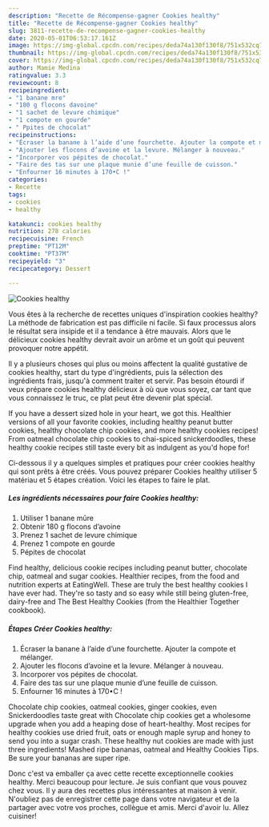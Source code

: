 ```yaml
---
description: "Recette de Récompense-gagner Cookies healthy"
title: "Recette de Récompense-gagner Cookies healthy"
slug: 3811-recette-de-recompense-gagner-cookies-healthy
date: 2020-05-01T06:53:17.161Z
image: https://img-global.cpcdn.com/recipes/deda74a130f130f8/751x532cq70/cookies-healthy-photo-principale-de-la-recette.jpg
thumbnail: https://img-global.cpcdn.com/recipes/deda74a130f130f8/751x532cq70/cookies-healthy-photo-principale-de-la-recette.jpg
cover: https://img-global.cpcdn.com/recipes/deda74a130f130f8/751x532cq70/cookies-healthy-photo-principale-de-la-recette.jpg
author: Mamie Medina
ratingvalue: 3.3
reviewcount: 8
recipeingredient:
- "1 banane mre"
- "180 g flocons davoine"
- "1 sachet de levure chimique"
- "1 compote en gourde"
- " Ppites de chocolat"
recipeinstructions:
- "Écraser la banane à l’aide d’une fourchette. Ajouter la compote et mélanger."
- "Ajouter les flocons d’avoine et la levure. Mélanger à nouveau."
- "Incorporer vos pépites de chocolat."
- "Faire des tas sur une plaque munie d’une feuille de cuisson."
- "Enfourner 16 minutes à 170•C !"
categories:
- Recette
tags:
- cookies
- healthy

katakunci: cookies healthy 
nutrition: 278 calories
recipecuisine: French
preptime: "PT12M"
cooktime: "PT37M"
recipeyield: "3"
recipecategory: Dessert

---
```



![Cookies healthy](https://img-global.cpcdn.com/recipes/deda74a130f130f8/751x532cq70/cookies-healthy-photo-principale-de-la-recette.jpg)

Vous êtes à la recherche de recettes uniques d'inspiration cookies healthy? La méthode de fabrication est pas difficile ni facile. Si faux processus alors le résultat sera insipide et il a tendance à être mauvais. Alors que le délicieux cookies healthy devrait avoir un arôme et un goût qui peuvent provoquer notre appétit.

Il y a plusieurs choses qui plus ou moins affectent la qualité gustative de cookies healthy, start du type d'ingrédients, puis la sélection des ingrédients frais, jusqu'à comment traiter et servir. Pas besoin étourdi if veux prépare cookies healthy délicieux à où que vous soyez, car tant que vous connaissez le truc, ce plat peut être devenir plat spécial.

If you have a dessert sized hole in your heart, we got this. Healthier versions of all your favorite cookies, including healthy peanut butter cookies, healthy chocolate chip cookies, and more healthy cookies recipes! From oatmeal chocolate chip cookies to chai-spiced snickerdoodles, these healthy cookie recipes still taste every bit as indulgent as you&#39;d hope for!


Ci-dessous il y a quelques simples et pratiques pour créer cookies healthy qui sont prêts à être créés. Vous pouvez préparer Cookies healthy utiliser 5 matériau et 5 étapes création. Voici les étapes to faire le plat.

<!--inarticleads1-->

##### Les ingrédients nécessaires pour faire Cookies healthy:

1. Utiliser 1 banane mûre
1. Obtenir 180 g flocons d’avoine
1. Prenez 1 sachet de levure chimique
1. Prenez 1 compote en gourde
1.   Pépites de chocolat


Find healthy, delicious cookie recipes including peanut butter, chocolate chip, oatmeal and sugar cookies. Healthier recipes, from the food and nutrition experts at EatingWell. These are truly the best healthy cookies I have ever had. They&#39;re so tasty and so easy while still being gluten-free, dairy-free and The Best Healthy Cookies (from the Healthier Together cookbook). 

<!--inarticleads2-->

##### Étapes Créer Cookies healthy:

1. Écraser la banane à l’aide d’une fourchette. Ajouter la compote et mélanger.
1. Ajouter les flocons d’avoine et la levure. Mélanger à nouveau.
1. Incorporer vos pépites de chocolat.
1. Faire des tas sur une plaque munie d’une feuille de cuisson.
1. Enfourner 16 minutes à 170•C !


Chocolate chip cookies, oatmeal cookies, ginger cookies, even Snickerdoodles taste great with Chocolate chip cookies get a wholesome upgrade when you add a heaping dose of heart-healthy. Most recipes for healthy cookies use dried fruit, oats or enough maple syrup and honey to send you into a sugar crash. These healthy nut cookies are made with just three ingredients! Mashed ripe bananas, oatmeal and Healthy Cookies Tips. Be sure your bananas are super ripe. 


Donc c'est va emballer ça avec cette recette exceptionnelle cookies healthy. Merci beaucoup pour lecture. Je suis confiant que vous pouvez chez vous. Il y aura des recettes plus  intéressantes at maison à venir. N'oubliez pas de enregistrer cette page dans votre navigateur et de la partager avec votre vos proches, collègue et amis. Merci d'avoir lu. Allez cuisiner!
